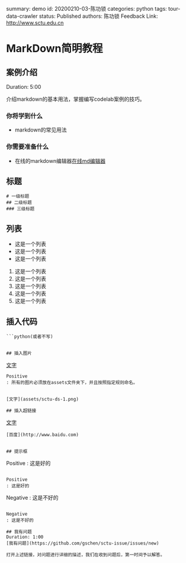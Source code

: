 summary: demo
id: 20200210-03-陈功锁
categories: python
tags: tour-data-crawler
status: Published 
authors: 陈功锁
Feedback Link: http://www.sctu.edu.cn

# MarkDown简明教程

## 案例介绍
Duration: 5:00

介绍markdown的基本用法，掌握编写codelab案例的技巧。

### 你将学到什么

* markdown的常见用法

### 你需要准备什么

- 在线的markdown编辑器[在线md编辑器](https://c.runoob.com/front-end/712)

## 标题

```
# 一级标题
## 二级标题
### 三级标题
```

## 列表
- 这是一个列表
- 这是一个列表
- 这是一个列表

1. 这是一个列表
2. 这是一个列表
3. 这是一个列表
4. 这是一个列表
5. 这是一个列表

## 插入代码
```
```python(或者不写)
```
```

## 插入图片

```
[文字](assets/sctu-ds-1.png)
```
Positive
: 所有的图片必须放在assets文件夹下，并且按照指定规则命名。


[文字](assets/sctu-ds-1.png)

## 插入超链接
```
[文字](链接)
```
[百度](http://www.baidu.com)


## 提示框
```
Positive
: 这是好的
```

Positive
: 这是好的

```
Negative
: 这是不好的
```

Negative
: 这是不好的

## 我有问题
Duration: 1:00
[我有问题](https://github.com/gschen/sctu-issue/issues/new)

打开上述链接，对问题进行详细的描述，我们在收到问题后，第一时间予以解答。